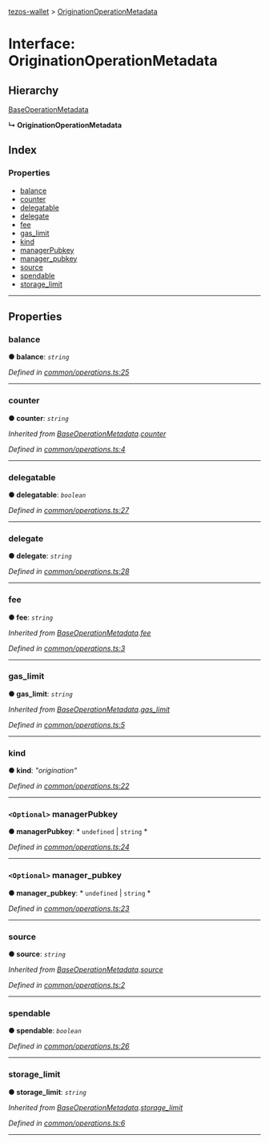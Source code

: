 [tezos-wallet](../README.md) > [OriginationOperationMetadata](../interfaces/originationoperationmetadata.md)

# Interface: OriginationOperationMetadata

## Hierarchy

 [BaseOperationMetadata](baseoperationmetadata.md)

**↳ OriginationOperationMetadata**

## Index

### Properties

* [balance](originationoperationmetadata.md#balance)
* [counter](originationoperationmetadata.md#counter)
* [delegatable](originationoperationmetadata.md#delegatable)
* [delegate](originationoperationmetadata.md#delegate)
* [fee](originationoperationmetadata.md#fee)
* [gas_limit](originationoperationmetadata.md#gas_limit)
* [kind](originationoperationmetadata.md#kind)
* [managerPubkey](originationoperationmetadata.md#managerpubkey)
* [manager_pubkey](originationoperationmetadata.md#manager_pubkey)
* [source](originationoperationmetadata.md#source)
* [spendable](originationoperationmetadata.md#spendable)
* [storage_limit](originationoperationmetadata.md#storage_limit)

---

## Properties

<a id="balance"></a>

###  balance

**● balance**: *`string`*

*Defined in [common/operations.ts:25](https://github.com/simplestaking/tezos-wallet/blob/8c18c9f/src/common/operations.ts#L25)*

___
<a id="counter"></a>

###  counter

**● counter**: *`string`*

*Inherited from [BaseOperationMetadata](baseoperationmetadata.md).[counter](baseoperationmetadata.md#counter)*

*Defined in [common/operations.ts:4](https://github.com/simplestaking/tezos-wallet/blob/8c18c9f/src/common/operations.ts#L4)*

___
<a id="delegatable"></a>

###  delegatable

**● delegatable**: *`boolean`*

*Defined in [common/operations.ts:27](https://github.com/simplestaking/tezos-wallet/blob/8c18c9f/src/common/operations.ts#L27)*

___
<a id="delegate"></a>

###  delegate

**● delegate**: *`string`*

*Defined in [common/operations.ts:28](https://github.com/simplestaking/tezos-wallet/blob/8c18c9f/src/common/operations.ts#L28)*

___
<a id="fee"></a>

###  fee

**● fee**: *`string`*

*Inherited from [BaseOperationMetadata](baseoperationmetadata.md).[fee](baseoperationmetadata.md#fee)*

*Defined in [common/operations.ts:3](https://github.com/simplestaking/tezos-wallet/blob/8c18c9f/src/common/operations.ts#L3)*

___
<a id="gas_limit"></a>

###  gas_limit

**● gas_limit**: *`string`*

*Inherited from [BaseOperationMetadata](baseoperationmetadata.md).[gas_limit](baseoperationmetadata.md#gas_limit)*

*Defined in [common/operations.ts:5](https://github.com/simplestaking/tezos-wallet/blob/8c18c9f/src/common/operations.ts#L5)*

___
<a id="kind"></a>

###  kind

**● kind**: *"origination"*

*Defined in [common/operations.ts:22](https://github.com/simplestaking/tezos-wallet/blob/8c18c9f/src/common/operations.ts#L22)*

___
<a id="managerpubkey"></a>

### `<Optional>` managerPubkey

**● managerPubkey**: * `undefined` &#124; `string`
*

*Defined in [common/operations.ts:24](https://github.com/simplestaking/tezos-wallet/blob/8c18c9f/src/common/operations.ts#L24)*

___
<a id="manager_pubkey"></a>

### `<Optional>` manager_pubkey

**● manager_pubkey**: * `undefined` &#124; `string`
*

*Defined in [common/operations.ts:23](https://github.com/simplestaking/tezos-wallet/blob/8c18c9f/src/common/operations.ts#L23)*

___
<a id="source"></a>

###  source

**● source**: *`string`*

*Inherited from [BaseOperationMetadata](baseoperationmetadata.md).[source](baseoperationmetadata.md#source)*

*Defined in [common/operations.ts:2](https://github.com/simplestaking/tezos-wallet/blob/8c18c9f/src/common/operations.ts#L2)*

___
<a id="spendable"></a>

###  spendable

**● spendable**: *`boolean`*

*Defined in [common/operations.ts:26](https://github.com/simplestaking/tezos-wallet/blob/8c18c9f/src/common/operations.ts#L26)*

___
<a id="storage_limit"></a>

###  storage_limit

**● storage_limit**: *`string`*

*Inherited from [BaseOperationMetadata](baseoperationmetadata.md).[storage_limit](baseoperationmetadata.md#storage_limit)*

*Defined in [common/operations.ts:6](https://github.com/simplestaking/tezos-wallet/blob/8c18c9f/src/common/operations.ts#L6)*

___

